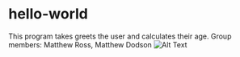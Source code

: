 # hello-world
This program takes greets the user and calculates their age.
Group members: Matthew Ross, Matthew Dodson
![Alt Text](https://media.giphy.com/media/XEyExB7R7LFqUI7Yx8/giphy-downsized.gif)
